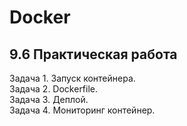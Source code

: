 # Docker
## 9.6 Практическая работа

Задача 1. Запуск контейнера.<br>
Задача 2. Dockerfile.<br>
Задача 3. Деплой.<br>
Задача 4. Мониторинг контейнер.
